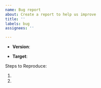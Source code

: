 ```yaml
---
name: Bug report
about: Create a report to help us improve
title: ''
labels: bug
assignees: ''

---
```


<!-- Please search existing issues to avoid creating duplicates. -->

<!-- Which version of Electron.NET CLI and API are you using? -->
<!-- Please always try to use latest version before report. -->

* **Version**:

<!-- Which version of .NET Core and Node.js are you using (if applicable)? -->

<!-- What target are you building for? -->

* **Target**:

<!-- Enter your issue details below this comment. -->
<!-- If you want, you can donate to increase issue priority (https://donorbox.org/electron-net) -->

Steps to Reproduce:

1.
2.
